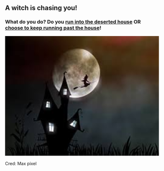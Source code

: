 ## A witch is chasing you!  
### What do you do? Do you [run into the deserted house](choose-house.md) OR [choose to keep running past the house](keep-running.md)!
![](../pictures/Witch_chase.jpeg)

Cred: Max pixel